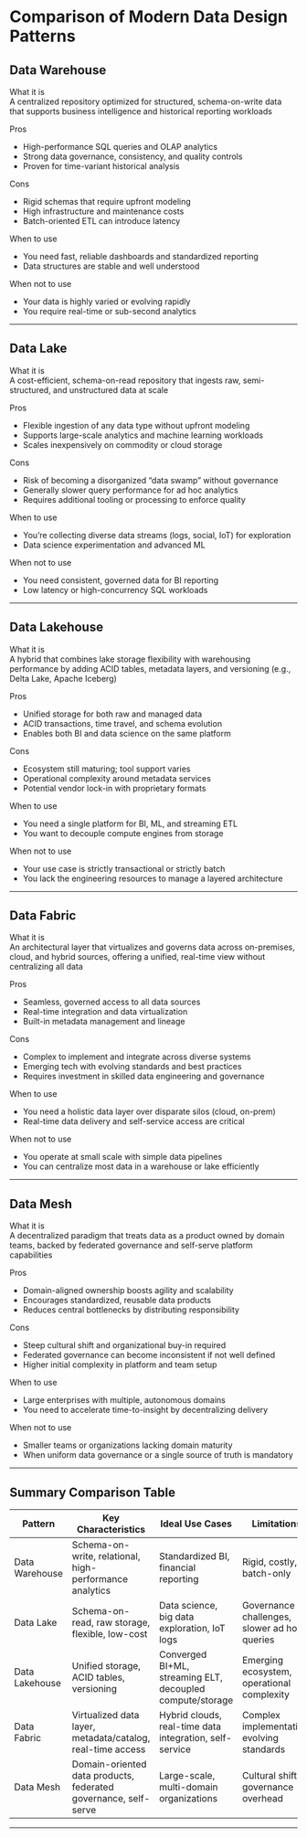 # Comparison of Modern Data Design Patterns

## Data Warehouse

What it is  
A centralized repository optimized for structured, schema-on-write data that supports business intelligence and historical reporting workloads

Pros  
- High-performance SQL queries and OLAP analytics  
- Strong data governance, consistency, and quality controls  
- Proven for time-variant historical analysis  

Cons  
- Rigid schemas that require upfront modeling  
- High infrastructure and maintenance costs  
- Batch-oriented ETL can introduce latency  

When to use  
- You need fast, reliable dashboards and standardized reporting  
- Data structures are stable and well understood  

When not to use  
- Your data is highly varied or evolving rapidly  
- You require real-time or sub-second analytics  

---

## Data Lake

What it is  
A cost-efficient, schema-on-read repository that ingests raw, semi-structured, and unstructured data at scale

Pros  
- Flexible ingestion of any data type without upfront modeling  
- Supports large-scale analytics and machine learning workloads  
- Scales inexpensively on commodity or cloud storage  

Cons  
- Risk of becoming a disorganized “data swamp” without governance  
- Generally slower query performance for ad hoc analytics  
- Requires additional tooling or processing to enforce quality  

When to use  
- You’re collecting diverse data streams (logs, social, IoT) for exploration  
- Data science experimentation and advanced ML  

When not to use  
- You need consistent, governed data for BI reporting  
- Low latency or high-concurrency SQL workloads  

---

## Data Lakehouse

What it is  
A hybrid that combines lake storage flexibility with warehousing performance by adding ACID tables, metadata layers, and versioning (e.g., Delta Lake, Apache Iceberg)

Pros  
- Unified storage for both raw and managed data  
- ACID transactions, time travel, and schema evolution  
- Enables both BI and data science on the same platform  

Cons  
- Ecosystem still maturing; tool support varies  
- Operational complexity around metadata services  
- Potential vendor lock-in with proprietary formats  

When to use  
- You need a single platform for BI, ML, and streaming ETL  
- You want to decouple compute engines from storage  

When not to use  
- Your use case is strictly transactional or strictly batch  
- You lack the engineering resources to manage a layered architecture  

---

## Data Fabric

What it is  
An architectural layer that virtualizes and governs data across on-premises, cloud, and hybrid sources, offering a unified, real-time view without centralizing all data

Pros  
- Seamless, governed access to all data sources  
- Real-time integration and data virtualization  
- Built-in metadata management and lineage  

Cons  
- Complex to implement and integrate across diverse systems  
- Emerging tech with evolving standards and best practices  
- Requires investment in skilled data engineering and governance  

When to use  
- You need a holistic data layer over disparate silos (cloud, on-prem)  
- Real-time data delivery and self-service access are critical  

When not to use  
- You operate at small scale with simple data pipelines  
- You can centralize most data in a warehouse or lake efficiently  

---

## Data Mesh

What it is  
A decentralized paradigm that treats data as a product owned by domain teams, backed by federated governance and self-serve platform capabilities

Pros  
- Domain-aligned ownership boosts agility and scalability  
- Encourages standardized, reusable data products  
- Reduces central bottlenecks by distributing responsibility  

Cons  
- Steep cultural shift and organizational buy-in required  
- Federated governance can become inconsistent if not well defined  
- Higher initial complexity in platform and team setup  

When to use  
- Large enterprises with multiple, autonomous domains  
- You need to accelerate time-to-insight by decentralizing delivery  

When not to use  
- Smaller teams or organizations lacking domain maturity  
- When uniform data governance or a single source of truth is mandatory  

---

## Summary Comparison Table

| Pattern           | Key Characteristics                                             | Ideal Use Cases                                          | Limitations                                             |
|-------------------|-----------------------------------------------------------------|----------------------------------------------------------|---------------------------------------------------------|
| Data Warehouse    | Schema-on-write, relational, high-performance analytics          | Standardized BI, financial reporting                     | Rigid, costly, batch-only                              |
| Data Lake         | Schema-on-read, raw storage, flexible, low-cost                  | Data science, big data exploration, IoT logs             | Governance challenges, slower ad hoc queries            |
| Data Lakehouse    | Unified storage, ACID tables, versioning                        | Converged BI+ML, streaming ELT, decoupled compute/storage| Emerging ecosystem, operational complexity              |
| Data Fabric       | Virtualized data layer, metadata/catalog, real-time access      | Hybrid clouds, real-time data integration, self-service  | Complex implementation, evolving standards              |
| Data Mesh         | Domain-oriented data products, federated governance, self-serve | Large-scale, multi-domain organizations                  | Cultural shift, governance overhead                     |

---
